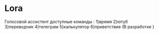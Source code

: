 ﻿# Lora
Голосовой ассистент 
доступные команды : 
    1)время
    2)ютуб
    3)переводчик 
    4)телеграм
    5)калькулятор
    6)приветствие (В разработке )

 
 
 
 
